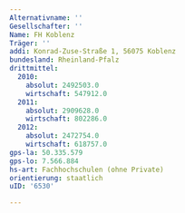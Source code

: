 ```yaml
---
Alternativname: ''
Gesellschafter: ''
Name: FH Koblenz
Träger: ''
addi: Konrad-Zuse-Straße 1, 56075 Koblenz
bundesland: Rheinland-Pfalz
drittmittel:
  2010:
    absolut: 2492503.0
    wirtschaft: 547912.0
  2011:
    absolut: 2909628.0
    wirtschaft: 802286.0
  2012:
    absolut: 2472754.0
    wirtschaft: 618757.0
gps-la: 50.335.579
gps-lo: 7.566.884
hs-art: Fachhochschulen (ohne Private)
orientierung: staatlich
uID: '6530'

---
```


